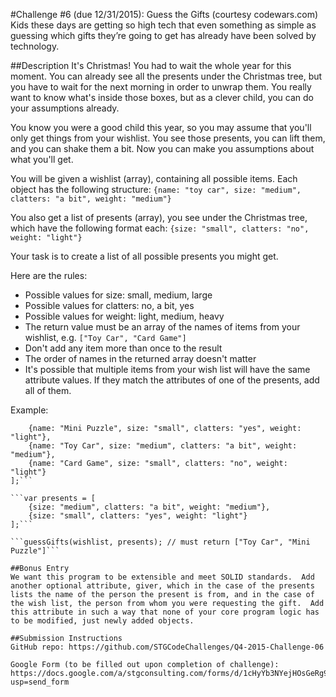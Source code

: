 #Challenge #6 (due 12/31/2015): Guess the Gifts (courtesy codewars.com)
Kids these days are getting so high tech that even something as simple as guessing which gifts they’re going to get has already have been solved by technology.

##Description
It's Christmas! You had to wait the whole year for this moment. You can already see all the presents under the Christmas tree, but you have to wait for the next morning in order to unwrap them. You really want to know what's inside those boxes, but as a clever child, you can do your assumptions already.

You know you were a good child this year, so you may assume that you'll only get things from your wishlist. You see those presents, you can lift them, and you can shake them a bit. Now you can make you assumptions about what you'll get.

You will be given a wishlist (array), containing all possible items. Each object has the following structure:
```{name: "toy car", size: "medium", clatters: "a bit", weight: "medium"}```

You also get a list of presents (array), you see under the Christmas tree, which have the following format each:
```{size: "small", clatters: "no", weight: "light"}```

Your task is to create a list of all possible presents you might get.

Here are the rules:
* Possible values for size: small, medium, large
* Possible values for clatters: no, a bit, yes
* Possible values for weight: light, medium, heavy
* The return value must be an array of the names of items from your wishlist, e.g. ```["Toy Car", "Card Game"]```
* Don't add any item more than once to the result
* The order of names in the returned array doesn't matter
* It's possible that multiple items from your wish list will have the same attribute values. If they match the attributes of one of the presents, add all of them.

Example:

```var wishlist = [
    {name: "Mini Puzzle", size: "small", clatters: "yes", weight: "light"},
    {name: "Toy Car", size: "medium", clatters: "a bit", weight: "medium"},
    {name: "Card Game", size: "small", clatters: "no", weight: "light"}
];```

```var presents = [
    {size: "medium", clatters: "a bit", weight: "medium"},
    {size: "small", clatters: "yes", weight: "light"}
];```

```guessGifts(wishlist, presents); // must return ["Toy Car", "Mini Puzzle"]```

##Bonus Entry
We want this program to be extensible and meet SOLID standards.  Add another optional attribute, giver, which in the case of the presents lists the name of the person the present is from, and in the case of the wish list, the person from whom you were requesting the gift.  Add this attribute in such a way that none of your core program logic has to be modified, just newly added objects.

##Submission Instructions
GitHub repo: https://github.com/STGCodeChallenges/Q4-2015-Challenge-06

Google Form (to be filled out upon completion of challenge): https://docs.google.com/a/stgconsulting.com/forms/d/1cHyYb3NYejHOsGeRg98n_Nvx3FSwiuLa3BUq6SEL8j4/viewform?usp=send_form
